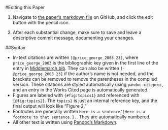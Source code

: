 #Editing this Paper

1. Navigate to [the paper’s markdown file](https://github.com/xpmethod/middlemarch-critical-histories/blob/master/paper/paper.md) on GitHub, and click the edit button with the pencil icon. 

2. After each substantial change, make sure to save and leave a descriptive commit message, documenting your changes. 

##Syntax

 - In-text citations are written `[@price_george_2003 23]`, where `price_george_2003` is the bibliographic key given in the first line of the entry in [Middlemarch.bib](https://github.com/xpmethod/middlemarch-critical-histories/blob/master/paper/Middlemarch.bib). They can also be written `[-@price_george_2003 23]` if the author’s name is not needed, and the brackets can be removed to remove the parentheses in the compiled version. These citations are styled automatically using `pandoc-citeproc`, and an entry in the Works Cited page is automatically generated. 
 - Figures are labeled with `{#fig:topics1}` and referenced with `[@fig:topics2]`. The `topics2` is just an internal reference key, and the final output will look like “Figure 2.” 
 - Footnotes are generally written `Here is a sentence^[Here is a footnote to that sentence.].`. They are automatically numbered. 
 - All other text is written using [Pandoc’s Markdown](http://pandoc.org/MANUAL.html#pandocs-markdown). 

